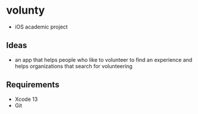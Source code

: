 # volunty
- iOS academic project

## Ideas
- an app that helps people who like to volunteer to find an experience 
and helps organizations that search for volunteering


## Requirements

* Xcode 13
* Git
